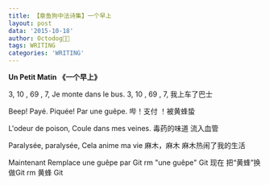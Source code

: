 ```yaml
---
title: 【章鱼狗中法诗集】一个早上
layout: post
data: '2015-10-18'
author: Octodog🐙🐶
tags: WRITING
categories: 'WRITING'
---
```


**Un Petit Matin**
**《一个早上》**



3, 10 , 69 , 7,
Je monte dans le bus.
3, 10 , 69 , 7,
我上车了巴士

Beep! Payé.
Piquée! Par une guêpe.
哔！支付
！被黄蜂蛰

L'odeur de poison,
Coule dans mes veines.
毒药的味道
流入血管

Paralysée, paralysée,
Cela anime ma vie
麻木，麻木
麻木热闹了我的生活

Maintenant 
Remplace une guêpe par Git
rm "une guêpe" Git
现在
把“黄蜂”换做Git
rm 黄蜂 Git